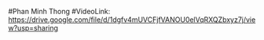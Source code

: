 #Phan Minh Thong
#VideoLink: https://drive.google.com/file/d/1dgfv4mUVCFjfVANOU0elVqRXQZbxyz7j/view?usp=sharing
